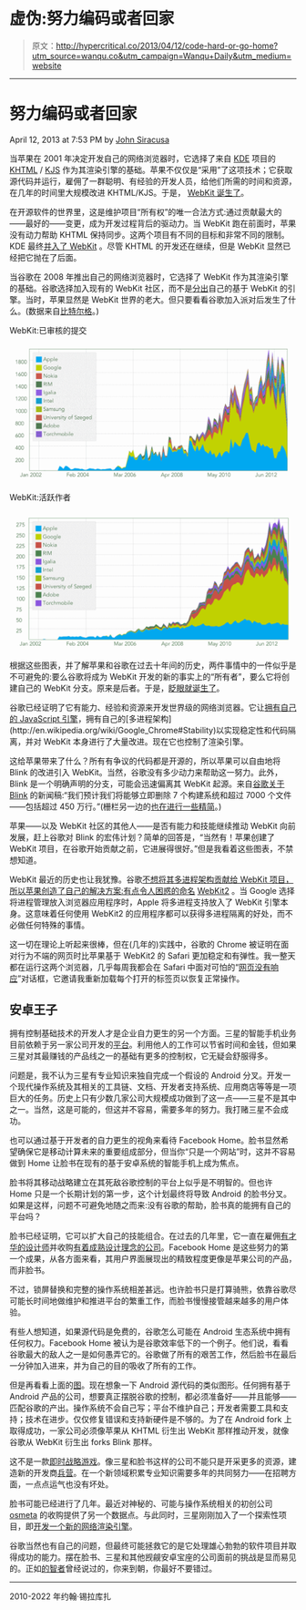 # 虚伪:努力编码或者回家

> 原文：<http://hypercritical.co/2013/04/12/code-hard-or-go-home?utm_source=wanqu.co&utm_campaign=Wanqu+Daily&utm_medium=website>

* * *

# 努力编码或者回家

<time datetime="2013-04-12T19:53:27-04:00">April 12, 2013 at 7:53 PM</time> by [John Siracusa](/about/)

当苹果在 2001 年决定开发自己的网络浏览器时，它选择了来自 [KDE](http://en.wikipedia.org/wiki/KDE) 项目的 [KHTML](http://en.wikipedia.org/wiki/KHTML) / [KJS](http://en.wikipedia.org/wiki/KJS_(KDE)) 作为其渲染引擎的基础。苹果不仅仅是“采用”了这项技术；它获取源代码并运行，雇佣了一群聪明、有经验的开发人员，给他们所需的时间和资源，在几年的时间里大规模改进 KHTML/KJS。于是， [WebKit 诞生了](http://en.wikipedia.org/wiki/Webkit#Origins)。

在开源软件的世界里，这是维护项目“所有权”的唯一合法方式:通过贡献最大的——最好的——变更，成为开发过程背后的驱动力。当 WebKit 跑在前面时，苹果没有动力帮助 KHTML 保持同步。这两个项目有不同的目标和非常不同的限制。KDE 最终[并入了 WebKit](http://kde.org/announcements/4.5/platform.php) 。尽管 KHTML 的开发还在继续，但是 WebKit 显然已经把它抛在了后面。

当谷歌在 2008 年推出自己的网络浏览器时，它选择了 WebKit 作为其渲染引擎的基础。谷歌选择加入现有的 WebKit 社区，而不是[分出](http://en.wikipedia.org/wiki/Fork_(software_development))自己的基于 WebKit 的引擎。当时，苹果显然是 WebKit 世界的老大。但只要看看谷歌加入派对后发生了什么。(数据来自[比特尔格](http://bitergia.com/public/reports/webkit/2013_01/)。)

 WebKit:已审核的提交

[![WebKit reviewed commits per company](img/4ba85782f76111a5355622d47cf66321.png)](http://bitergia.com/public/reports/webkit/2013_01/)

WebKit:活跃作者

[![WebKit reviewed commits per company](img/2d2529095afd6dfb0e29b8416cad6728.png)](http://bitergia.com/public/reports/webkit/2013_01/)

根据这些图表，并了解苹果和谷歌在过去十年间的历史，两件事情中的一件似乎是不可避免的:要么谷歌将成为 WebKit 开发的新的事实上的“所有者”，要么它将创建自己的 WebKit 分支。原来是后者。于是，[眨眼就诞生了](http://www.chromium.org/blink)。

谷歌已经证明了它有能力、经验和资源来开发世界级的网络浏览器。它让[拥有自己的 JavaScript 引擎](http://en.wikipedia.org/wiki/V8_(JavaScript_engine))，拥有自己的[多进程架构](http://en.wikipedia.org/wiki/Google_Chrome#Stability)以实现稳定性和代码隔离，并对 WebKit 本身进行了大量改进。现在它也控制了渲染引擎。

这给苹果带来了什么？所有有争议的代码都是开源的，所以苹果可以自由地将 Blink 的改进引入 WebKit。当然，谷歌没有多少动力来帮助这一努力。此外，Blink 是一个明确声明的分支，可能会迅速偏离其 WebKit 起源。来自[谷歌关于 Blink](http://blog.chromium.org/2013/04/blink-rendering-engine-for-chromium.html) 的新闻稿:“我们预计我们将能够立即删除 7 个构建系统和超过 7000 个文件——包括超过 450 万行。”(栅栏另一边的[也在进行一些精简](https://lists.webkit.org/pipermail/webkit-dev/2013-April/024388.html)。)

苹果——以及 WebKit 社区的其他人——是否有能力和技能继续推动 WebKit 向前发展，赶上谷歌对 Blink 的宏伟计划？简单的回答是，“当然有！苹果创建了 WebKit 项目，在谷歌开始贡献之前，它进展得很好。”但是我看着这些图表，不禁想知道。

WebKit 最近的历史也让我犹豫。谷歌[不想将其多进程架构贡献给 WebKit 项目，所以苹果创造了自己的解决方案:有点令人困惑的命名](https://news.ycombinator.com/item?id=5490242) [WebKit2](http://trac.webkit.org/wiki/WebKit2) 。当 Google 选择将进程管理放入浏览器应用程序时，Apple 将多进程支持放入了 WebKit 引擎本身。这意味着任何使用 WebKit2 的应用程序都可以获得多进程隔离的好处，而不必做任何特殊的事情。

这一切在理论上听起来很棒，但在(几年的)实践中，谷歌的 Chrome 被证明在面对行为不端的网页时比苹果基于 WebKit2 的 Safari 更加稳定和有弹性。我一整天都在运行这两个浏览器，几乎每周我都会在 Safari 中面对可怕的“[网页没有响应](/2013/04/img/web-pages-are-not-responding.png "I wasn’t sure I’d be able to find a clean screenshot of this dialog box, but I needn’t have worried.  One appeared on my own Mac while writing this article.")”对话框，它邀请我重新加载每个打开的标签页以恢复正常操作。

## 安卓王子

拥有控制基础技术的开发人才是企业自力更生的另一个方面。三星的智能手机业务目前依赖于另一家公司开发的[平台](http://www.android.com)。利用他人的工作可以节省时间和金钱，但如果三星对其最赚钱的产品线之一的基础有更多的控制权，它无疑会舒服得多。

问题是，我不认为三星有专业知识来独自完成一个假设的 Android 分叉。开发一个现代操作系统及其相关的工具链、文档、开发者支持系统、应用商店等等是一项巨大的任务。历史上只有少数几家公司大规模成功做到了这一点——三星不是其中之一。当然，这是可能的，但这并不容易，需要多年的努力。我打赌三星不会成功。

也可以通过基于开发者的自力更生的视角来看待 Facebook Home。脸书显然希望确保它是移动计算未来的重要组成部分，但当你“只是一个网站”时，这并不容易做到 Home 让脸书在现有的基于安卓系统的智能手机上成为焦点。

脸书将其移动战略建立在其死敌谷歌控制的平台上似乎是不明智的。但也许 Home 只是一个长期计划的第一步，这个计划最终将导致 Android 的脸书分叉。如果是这样，问题不可避免地随之而来:没有谷歌的帮助，脸书真的能拥有自己的平台吗？

脸书已经证明，它可以扩大自己的技能组合。在过去的几年里，它一直在雇佣[有才华的设计师](http://www.mikematas.com)并收购[有着成熟设计理念的公司](http://www.madebysofa.com)。Facebook Home 是这些努力的第一个成果，从各方面来看，其用户界面展现出的精致程度更像是苹果公司的产品，而非脸书。

不过，锁屏替换和完整的操作系统相差甚远。也许脸书只是打算骑熊，依靠谷歌尽可能长时间地做维护和推进平台的繁重工作，而脸书慢慢接管越来越多的用户体验。

有些人想知道，如果源代码是免费的，谷歌怎么可能在 Android 生态系统中拥有任何权力。Facebook Home 被认为是谷歌效率低下的一个例子。他们说，看看谷歌最大的敌人之一是如何愚弄它的。谷歌做了所有的艰苦工作，然后脸书在最后一分钟加入进来，并为自己的目的吸收了所有的工作。

但是再看看上面的[图](#graphs)。现在想象一下 Android 源代码的类似图形。任何拥有基于 Android 产品的公司，想要真正摆脱谷歌的控制，都必须准备好——并且能够——匹配谷歌的产出。操作系统不会自己写；平台不维护自己；开发者需要工具和支持；技术在进步。仅仅修复错误和支持新硬件是不够的。为了在 Android fork 上取得成功，一家公司必须像苹果从 KHTML 衍生出 WebKit 那样推动开发，就像谷歌从 WebKit 衍生出 forks Blink 那样。

这不是一款[即时战略游戏](http://en.wikipedia.org/wiki/Real-time_strategy)。像三星和脸书这样的公司不能只是开采更多的资源，建造新的开发商[兵营](http://starcraft.wikia.com/wiki/Barracks "hatcheries?")。在一个新领域积累专业知识需要多年的共同努力——在招聘方面，一点点运气也没有坏处。

脸书可能已经进行了几年。最近对神秘的、可能与操作系统相关的初创公司 [osmeta](http://osmeta.com/about/) 的收购提供了另一个数据点。与此同时，三星刚刚加入了一个探索性项目，即[开发一个新的网络渲染引擎](http://blog.mozilla.org/blog/2013/04/03/mozilla-and-samsung-collaborate-on-next-generation-web-browser-engine/)。

谷歌当然也有自己的问题，但最终可能拯救它的是它处理雄心勃勃的软件项目并取得成功的能力。摆在脸书、三星和其他觊觎安卓宝座的公司面前的挑战是显而易见的。正如[的智者](http://en.wikipedia.org/wiki/Omar_Little)曾经说过的，你来到朝，你最好不要错过。

* * *

2010-2022 年约翰·锡拉库扎